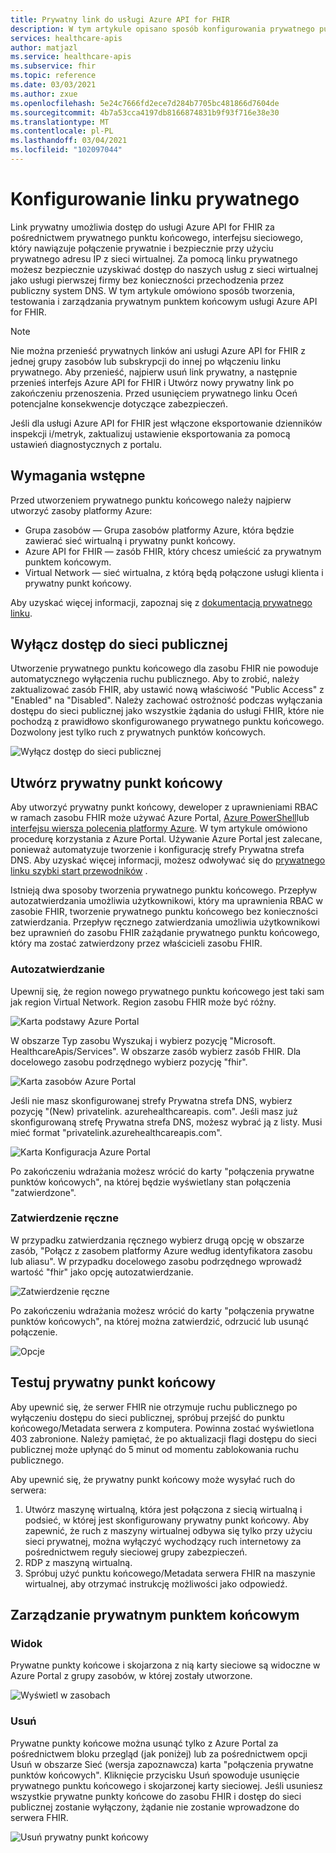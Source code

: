 ```yaml
---
title: Prywatny link do usługi Azure API for FHIR
description: W tym artykule opisano sposób konfigurowania prywatnego punktu końcowego dla interfejsu API platformy Azure dla usług FHIR Services
services: healthcare-apis
author: matjazl
ms.service: healthcare-apis
ms.subservice: fhir
ms.topic: reference
ms.date: 03/03/2021
ms.author: zxue
ms.openlocfilehash: 5e24c7666fd2ece7d284b7705bc481866d7604de
ms.sourcegitcommit: 4b7a53cca4197db8166874831b9f93f716e38e30
ms.translationtype: MT
ms.contentlocale: pl-PL
ms.lasthandoff: 03/04/2021
ms.locfileid: "102097044"
---
```

# <a name="configure-private-link"></a>Konfigurowanie linku prywatnego

Link prywatny umożliwia dostęp do usługi Azure API for FHIR za pośrednictwem prywatnego punktu końcowego, interfejsu sieciowego, który nawiązuje połączenie prywatnie i bezpiecznie przy użyciu prywatnego adresu IP z sieci wirtualnej. Za pomocą linku prywatnego możesz bezpiecznie uzyskiwać dostęp do naszych usług z sieci wirtualnej jako usługi pierwszej firmy bez konieczności przechodzenia przez publiczny system DNS. W tym artykule omówiono sposób tworzenia, testowania i zarządzania prywatnym punktem końcowym usługi Azure API for FHIR.

>[!Note]
>Nie można przenieść prywatnych linków ani usługi Azure API for FHIR z jednej grupy zasobów lub subskrypcji do innej po włączeniu linku prywatnego. Aby przenieść, najpierw usuń link prywatny, a następnie przenieś interfejs Azure API for FHIR i Utwórz nowy prywatny link po zakończeniu przenoszenia. Przed usunięciem prywatnego linku Oceń potencjalne konsekwencje dotyczące zabezpieczeń.
>
>Jeśli dla usługi Azure API for FHIR jest włączone eksportowanie dzienników inspekcji i/metryk, zaktualizuj ustawienie eksportowania za pomocą ustawień diagnostycznych z portalu.

## <a name="prerequisites"></a>Wymagania wstępne

Przed utworzeniem prywatnego punktu końcowego należy najpierw utworzyć zasoby platformy Azure:

- Grupa zasobów — Grupa zasobów platformy Azure, która będzie zawierać sieć wirtualną i prywatny punkt końcowy.
- Azure API for FHIR — zasób FHIR, który chcesz umieścić za prywatnym punktem końcowym.
- Virtual Network — sieć wirtualna, z którą będą połączone usługi klienta i prywatny punkt końcowy.

Aby uzyskać więcej informacji, zapoznaj się z [dokumentacją prywatnego linku](../private-link/index.yml).

## <a name="disable-public-network-access"></a>Wyłącz dostęp do sieci publicznej

Utworzenie prywatnego punktu końcowego dla zasobu FHIR nie powoduje automatycznego wyłączenia ruchu publicznego. Aby to zrobić, należy zaktualizować zasób FHIR, aby ustawić nową właściwość "Public Access" z "Enabled" na "Disabled". Należy zachować ostrożność podczas wyłączania dostępu do sieci publicznej jako wszystkie żądania do usługi FHIR, które nie pochodzą z prawidłowo skonfigurowanego prywatnego punktu końcowego. Dozwolony jest tylko ruch z prywatnych punktów końcowych.

![Wyłącz dostęp do sieci publicznej](media/private-link/private-link-disable.png)

## <a name="create-private-endpoint"></a>Utwórz prywatny punkt końcowy

Aby utworzyć prywatny punkt końcowy, deweloper z uprawnieniami RBAC w ramach zasobu FHIR może używać Azure Portal, [Azure PowerShell](../private-link/create-private-endpoint-powershell.md)lub [interfejsu wiersza polecenia platformy Azure](../private-link/create-private-endpoint-cli.md). W tym artykule omówiono procedurę korzystania z Azure Portal. Używanie Azure Portal jest zalecane, ponieważ automatyzuje tworzenie i konfigurację strefy Prywatna strefa DNS. Aby uzyskać więcej informacji, możesz odwoływać się do [prywatnego linku szybki start przewodników](../private-link/create-private-endpoint-portal.md) .

Istnieją dwa sposoby tworzenia prywatnego punktu końcowego. Przepływ autozatwierdzania umożliwia użytkownikowi, który ma uprawnienia RBAC w zasobie FHIR, tworzenie prywatnego punktu końcowego bez konieczności zatwierdzania. Przepływ ręcznego zatwierdzania umożliwia użytkownikowi bez uprawnień do zasobu FHIR zażądanie prywatnego punktu końcowego, który ma zostać zatwierdzony przez właścicieli zasobu FHIR.

### <a name="auto-approval"></a>Autozatwierdzanie

Upewnij się, że region nowego prywatnego punktu końcowego jest taki sam jak region Virtual Network. Region zasobu FHIR może być różny.

![Karta podstawy Azure Portal](media/private-link/private-link-portal2.png)

W obszarze Typ zasobu Wyszukaj i wybierz pozycję "Microsoft. HealthcareApis/Services". W obszarze zasób wybierz zasób FHIR. Dla docelowego zasobu podrzędnego wybierz pozycję "fhir".

![Karta zasobów Azure Portal](media/private-link/private-link-portal1.png)

Jeśli nie masz skonfigurowanej strefy Prywatna strefa DNS, wybierz pozycję "(New) privatelink. azurehealthcareapis. com". Jeśli masz już skonfigurowaną strefę Prywatna strefa DNS, możesz wybrać ją z listy. Musi mieć format "privatelink.azurehealthcareapis.com".

![Karta Konfiguracja Azure Portal](media/private-link/private-link-portal3.png)

Po zakończeniu wdrażania możesz wrócić do karty "połączenia prywatne punktów końcowych", na której będzie wyświetlany stan połączenia "zatwierdzone".

### <a name="manual-approval"></a>Zatwierdzenie ręczne

W przypadku zatwierdzania ręcznego wybierz drugą opcję w obszarze zasób, "Połącz z zasobem platformy Azure według identyfikatora zasobu lub aliasu". W przypadku docelowego zasobu podrzędnego wprowadź wartość "fhir" jako opcję autozatwierdzanie.

![Zatwierdzenie ręczne](media/private-link/private-link-manual.png)

Po zakończeniu wdrażania możesz wrócić do karty "połączenia prywatne punktów końcowych", na której można zatwierdzić, odrzucić lub usunąć połączenie.

![Opcje](media/private-link/private-link-options.png)

## <a name="test-private-endpoint"></a>Testuj prywatny punkt końcowy

Aby upewnić się, że serwer FHIR nie otrzymuje ruchu publicznego po wyłączeniu dostępu do sieci publicznej, spróbuj przejść do punktu końcowego/Metadata serwera z komputera. Powinna zostać wyświetlona 403 zabronione. Należy pamiętać, że po aktualizacji flagi dostępu do sieci publicznej może upłynąć do 5 minut od momentu zablokowania ruchu publicznego.

Aby upewnić się, że prywatny punkt końcowy może wysyłać ruch do serwera:

1. Utwórz maszynę wirtualną, która jest połączona z siecią wirtualną i podsieć, w której jest skonfigurowany prywatny punkt końcowy. Aby zapewnić, że ruch z maszyny wirtualnej odbywa się tylko przy użyciu sieci prywatnej, można wyłączyć wychodzący ruch internetowy za pośrednictwem reguły sieciowej grupy zabezpieczeń.
2. RDP z maszyną wirtualną.
3. Spróbuj użyć punktu końcowego/Metadata serwera FHIR na maszynie wirtualnej, aby otrzymać instrukcję możliwości jako odpowiedź.

## <a name="manage-private-endpoint"></a>Zarządzanie prywatnym punktem końcowym

### <a name="view"></a>Widok

Prywatne punkty końcowe i skojarzona z nią karty sieciowe są widoczne w Azure Portal z grupy zasobów, w której zostały utworzone.

![Wyświetl w zasobach](media/private-link/private-link-view.png)

### <a name="delete"></a>Usuń

Prywatne punkty końcowe można usunąć tylko z Azure Portal za pośrednictwem bloku przegląd (jak poniżej) lub za pośrednictwem opcji Usuń w obszarze Sieć (wersja zapoznawcza) karta "połączenia prywatne punktów końcowych". Kliknięcie przycisku Usuń spowoduje usunięcie prywatnego punktu końcowego i skojarzonej karty sieciowej. Jeśli usuniesz wszystkie prywatne punkty końcowe do zasobu FHIR i dostęp do sieci publicznej zostanie wyłączony, żądanie nie zostanie wprowadzone do serwera FHIR.

![Usuń prywatny punkt końcowy](media/private-link/private-link-delete.png)
